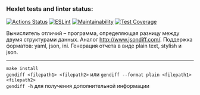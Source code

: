 ### Hexlet tests and linter status:
[![Actions Status](https://github.com/IliaisaChamp/frontend-project-lvl2/workflows/hexlet-check/badge.svg)](https://github.com/IliaisaChamp/frontend-project-lvl2/actions)
[![ESLint](https://github.com/IliaisaChamp/frontend-project-lvl2/actions/workflows/github-actions.yml/badge.svg)](https://github.com/IliaisaChamp/frontend-project-lvl2/actions)
[![Maintainability](https://api.codeclimate.com/v1/badges/5dccbd17afe8927a343d/maintainability)](https://codeclimate.com/github/IliaisaChamp/frontend-project-lvl2/maintainability)
[![Test Coverage](https://api.codeclimate.com/v1/badges/5dccbd17afe8927a343d/test_coverage)](https://codeclimate.com/github/IliaisaChamp/frontend-project-lvl2/test_coverage)

Вычислитель отличий – программа, определяющая разницу между двумя структурами данных. Аналог http://www.jsondiff.com/. 
Поддержка форматов: yaml, json, ini.
Генерация отчета в виде plain text, stylish и json.

____

`make install`  
`gendiff <filepath1> <filepath2>` или `gendiff --format plain <filepath1> <filepath2>`   
`gendiff -h` для получения дополнительной информации  
